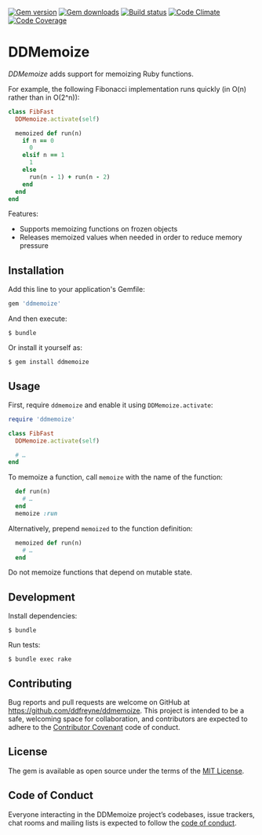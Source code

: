 [![Gem version](https://img.shields.io/gem/v/ddmemoize.svg)](http://rubygems.org/gems/ddmemoize)
[![Gem downloads](https://img.shields.io/gem/dt/ddmemoize.svg)](http://rubygems.org/gems/ddmemoize)
[![Build status](https://img.shields.io/travis/ddfreyne/ddmemoize.svg)](https://travis-ci.org/ddfreyne/ddmemoize)
[![Code Climate](https://img.shields.io/codeclimate/github/ddfreyne/ddmemoize.svg)](https://codeclimate.com/github/ddfreyne/ddmemoize)
[![Code Coverage](https://img.shields.io/codecov/c/github/ddfreyne/ddmemoize.svg)](https://codecov.io/gh/ddfreyne/ddmemoize)

# DDMemoize

_DDMemoize_ adds support for memoizing Ruby functions.

For example, the following Fibonacci implementation runs quickly (in O(n) rather than in O(2^n)):

```ruby
class FibFast
  DDMemoize.activate(self)

  memoized def run(n)
    if n == 0
      0
    elsif n == 1
      1
    else
      run(n - 1) + run(n - 2)
    end
  end
end
```

Features:

* Supports memoizing functions on frozen objects
* Releases memoized values when needed in order to reduce memory pressure

## Installation

Add this line to your application's Gemfile:

```ruby
gem 'ddmemoize'
```

And then execute:

    $ bundle

Or install it yourself as:

    $ gem install ddmemoize

## Usage

First, require `ddmemoize` and enable it using `DDMemoize.activate`:

```ruby
require 'ddmemoize'

class FibFast
  DDMemoize.activate(self)

  # …
end
```

To memoize a function, call `memoize` with the name of the function:

```ruby
  def run(n)
    # …
  end
  memoize :run
```

Alternatively, prepend `memoized` to the function definition:

```ruby
  memoized def run(n)
    # …
  end
```

Do not memoize functions that depend on mutable state.

## Development

Install dependencies:

    $ bundle

Run tests:

    $ bundle exec rake

## Contributing

Bug reports and pull requests are welcome on GitHub at https://github.com/ddfreyne/ddmemoize. This project is intended to be a safe, welcoming space for collaboration, and contributors are expected to adhere to the [Contributor Covenant](http://contributor-covenant.org) code of conduct.

## License

The gem is available as open source under the terms of the [MIT License](http://opensource.org/licenses/MIT).

## Code of Conduct

Everyone interacting in the DDMemoize project’s codebases, issue trackers, chat rooms and mailing lists is expected to follow the [code of conduct](https://github.com/ddfreyne/ddmemoize/blob/master/CODE_OF_CONDUCT.md).
